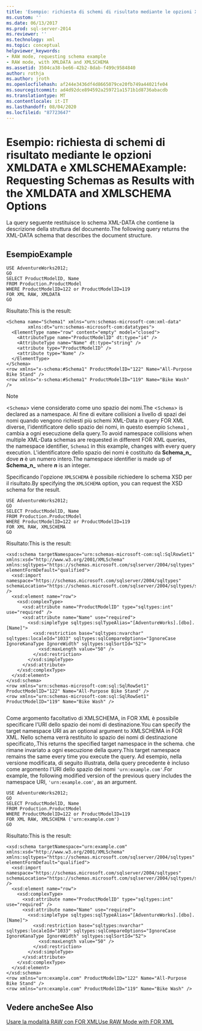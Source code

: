 ```yaml
---
title: 'Esempio: richiesta di schemi di risultato mediante le opzioni XMLDATA e XMLSCHEMA | Microsoft Docs'
ms.custom: ''
ms.date: 06/13/2017
ms.prod: sql-server-2014
ms.reviewer: ''
ms.technology: xml
ms.topic: conceptual
helpviewer_keywords:
- RAW mode, requesting schema example
- RAW mode, with XMLDATA and XMLSCHEMA
ms.assetid: 3504ca38-be66-42b2-8dab-f499c9584840
author: rothja
ms.author: jroth
ms.openlocfilehash: af244e3436df4d8665079ce20fb749a44021fe04
ms.sourcegitcommit: ad4d92dce894592a259721a1571b1d8736abacdb
ms.translationtype: MT
ms.contentlocale: it-IT
ms.lasthandoff: 08/04/2020
ms.locfileid: "87723647"
---
```

# <a name="example-requesting-schemas-as-results-with-the-xmldata-and-xmlschema-options"></a><span data-ttu-id="6d695-102">Esempio: richiesta di schemi di risultato mediante le opzioni XMLDATA e XMLSCHEMA</span><span class="sxs-lookup"><span data-stu-id="6d695-102">Example: Requesting Schemas as Results with the XMLDATA and XMLSCHEMA Options</span></span>
  <span data-ttu-id="6d695-103">La query seguente restituisce lo schema XML-DATA che contiene la descrizione della struttura del documento.</span><span class="sxs-lookup"><span data-stu-id="6d695-103">The following query returns the XML-DATA schema that describes the document structure.</span></span>  
  
## <a name="example"></a><span data-ttu-id="6d695-104">Esempio</span><span class="sxs-lookup"><span data-stu-id="6d695-104">Example</span></span>  
  
```  
USE AdventureWorks2012;  
GO  
SELECT ProductModelID, Name  
FROM Production.ProductModel  
WHERE ProductModelID=122 or ProductModelID=119  
FOR XML RAW, XMLDATA  
GO  
```  
  
 <span data-ttu-id="6d695-105">Risultato:</span><span class="sxs-lookup"><span data-stu-id="6d695-105">This is the result:</span></span>  
  
```  
<Schema name="Schema1" xmlns="urn:schemas-microsoft-com:xml-data"   
        xmlns:dt="urn:schemas-microsoft-com:datatypes">  
  <ElementType name="row" content="empty" model="closed">  
    <AttributeType name="ProductModelID" dt:type="i4" />  
    <AttributeType name="Name" dt:type="string" />  
    <attribute type="ProductModelID" />  
    <attribute type="Name" />  
  </ElementType>  
</Schema>  
<row xmlns="x-schema:#Schema1" ProductModelID="122" Name="All-Purpose Bike Stand" />  
<row xmlns="x-schema:#Schema1" ProductModelID="119" Name="Bike Wash" />  
```  
  
> [!NOTE]
>  <span data-ttu-id="6d695-106"><`Schema`> viene considerato come uno spazio dei nomi.</span><span class="sxs-lookup"><span data-stu-id="6d695-106">The <`Schema`> is declared as a namespace.</span></span> <span data-ttu-id="6d695-107">Al fine di evitare collisioni a livello di spazi dei nomi quando vengono richiesti più schemi XML-Data in query FOR XML diverse, l'identificatore dello spazio dei nomi, in questo esempio `Schema1` , cambia a ogni esecuzione della query.</span><span class="sxs-lookup"><span data-stu-id="6d695-107">To avoid namespace collisions when multiple XML-Data schemas are requested in different FOR XML queries, the namespace identifier, `Schema1` in this example, changes with every query execution.</span></span> <span data-ttu-id="6d695-108">L'identificatore dello spazio dei nomi è costituito da **Schema_n_** dove **_n_** è un numero intero.</span><span class="sxs-lookup"><span data-stu-id="6d695-108">The namespace identifier is made up of **Schema_n_** where **_n_** is an integer.</span></span>  
  
 <span data-ttu-id="6d695-109">Specificando l'opzione `XMLSCHEMA` è possibile richiedere lo schema XSD per il risultato.</span><span class="sxs-lookup"><span data-stu-id="6d695-109">By specifying the `XMLSCHEMA` option, you can request the XSD schema for the result.</span></span>  
  
```  
USE AdventureWorks2012;  
GO  
SELECT ProductModelID, Name  
FROM Production.ProductModel  
WHERE ProductModelID=122 or ProductModelID=119  
FOR XML RAW, XMLSCHEMA  
GO  
```  
  
 <span data-ttu-id="6d695-110">Risultato:</span><span class="sxs-lookup"><span data-stu-id="6d695-110">This is the result:</span></span>  
  
```  
<xsd:schema targetNamespace="urn:schemas-microsoft-com:sql:SqlRowSet1" xmlns:xsd="http://www.w3.org/2001/XMLSchema" xmlns:sqltypes="https://schemas.microsoft.com/sqlserver/2004/sqltypes" elementFormDefault="qualified">  
  <xsd:import namespace="https://schemas.microsoft.com/sqlserver/2004/sqltypes" schemaLocation="https://schemas.microsoft.com/sqlserver/2004/sqltypes/sqltypes.xsd" />  
  <xsd:element name="row">  
    <xsd:complexType>  
      <xsd:attribute name="ProductModelID" type="sqltypes:int" use="required" />  
      <xsd:attribute name="Name" use="required">  
        <xsd:simpleType sqltypes:sqlTypeAlias="[AdventureWorks].[dbo].[Name]">  
          <xsd:restriction base="sqltypes:nvarchar" sqltypes:localeId="1033" sqltypes:sqlCompareOptions="IgnoreCase IgnoreKanaType IgnoreWidth" sqltypes:sqlSortId="52">  
            <xsd:maxLength value="50" />  
          </xsd:restriction>  
        </xsd:simpleType>  
      </xsd:attribute>  
    </xsd:complexType>  
  </xsd:element>  
</xsd:schema>  
<row xmlns="urn:schemas-microsoft-com:sql:SqlRowSet1" ProductModelID="122" Name="All-Purpose Bike Stand" />  
<row xmlns="urn:schemas-microsoft-com:sql:SqlRowSet1" ProductModelID="119" Name="Bike Wash" />  
  
```  
  
 <span data-ttu-id="6d695-111">Come argomento facoltativo di XMLSCHEMA, in FOR XML è possibile specificare l'URI dello spazio dei nomi di destinazione.</span><span class="sxs-lookup"><span data-stu-id="6d695-111">You can specify the target namespace URI as an optional argument to XMLSCHEMA in FOR XML.</span></span> <span data-ttu-id="6d695-112">Nello schema verrà restituito lo spazio dei nomi di destinazione specificato,.</span><span class="sxs-lookup"><span data-stu-id="6d695-112">This returns the specified target namespace in the schema.</span></span> <span data-ttu-id="6d695-113">che rimane invariato a ogni esecuzione della query.</span><span class="sxs-lookup"><span data-stu-id="6d695-113">This target namespace remains the same every time you execute the query.</span></span> <span data-ttu-id="6d695-114">Ad esempio, nella versione modificata, di seguito illustrata, della query precedente è incluso come argomento l'URI dello spazio dei nomi `'urn:example.com'`.</span><span class="sxs-lookup"><span data-stu-id="6d695-114">For example, the following modified version of the previous query includes the namespace URI, `'urn:example.com'`, as an argument.</span></span>  
  
```  
USE AdventureWorks2012;  
GO  
SELECT ProductModelID, Name  
FROM Production.ProductModel  
WHERE ProductModelID=122 or ProductModelID=119  
FOR XML RAW, XMLSCHEMA ('urn:example.com')  
GO  
```  
  
 <span data-ttu-id="6d695-115">Risultato:</span><span class="sxs-lookup"><span data-stu-id="6d695-115">This is the result:</span></span>  
  
```  
<xsd:schema targetNamespace="urn:example.com" xmlns:xsd="http://www.w3.org/2001/XMLSchema" xmlns:sqltypes="https://schemas.microsoft.com/sqlserver/2004/sqltypes" elementFormDefault="qualified">  
  <xsd:import namespace="https://schemas.microsoft.com/sqlserver/2004/sqltypes" schemaLocation="https://schemas.microsoft.com/sqlserver/2004/sqltypes/sqltypes.xsd" />  
  <xsd:element name="row">  
    <xsd:complexType>  
      <xsd:attribute name="ProductModelID" type="sqltypes:int" use="required" />  
      <xsd:attribute name="Name" use="required">  
        <xsd:simpleType sqltypes:sqlTypeAlias="[AdventureWorks].[dbo].[Name]">  
          <xsd:restriction base="sqltypes:nvarchar" sqltypes:localeId="1033" sqltypes:sqlCompareOptions="IgnoreCase IgnoreKanaType IgnoreWidth" sqltypes:sqlSortId="52">  
            <xsd:maxLength value="50" />  
          </xsd:restriction>  
        </xsd:simpleType>  
      </xsd:attribute>  
    </xsd:complexType>  
  </xsd:element>  
</xsd:schema>  
<row xmlns="urn:example.com" ProductModelID="122" Name="All-Purpose Bike Stand" />  
<row xmlns="urn:example.com" ProductModelID="119" Name="Bike Wash" />  
```  
  
## <a name="see-also"></a><span data-ttu-id="6d695-116">Vedere anche</span><span class="sxs-lookup"><span data-stu-id="6d695-116">See Also</span></span>  
 [<span data-ttu-id="6d695-117">Usare la modalità RAW con FOR XML</span><span class="sxs-lookup"><span data-stu-id="6d695-117">Use RAW Mode with FOR XML</span></span>](use-raw-mode-with-for-xml.md)  
  
  
